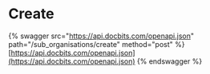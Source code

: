 # Create

{% swagger src="https://api.docbits.com/openapi.json" path="/sub_organisations/create" method="post" %}
[https://api.docbits.com/openapi.json](https://api.docbits.com/openapi.json)
{% endswagger %}
